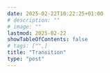 ```yaml
---
date: 2025-02-22T10:22:25+01:00
# description: ""
# image: ""
lastmod: 2025-02-22
showTableOfContents: false
# tags: ["",]
title: "Transition"
type: "post"
---
```

